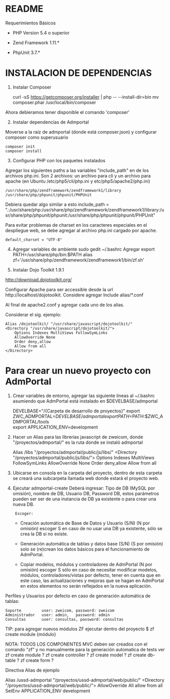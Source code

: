 README
======

Requerimientos Básicos

- PHP Version
5.4 o superior


- Zend Framework 1.11.*
- PhpUnit 3.7.*

INSTALACION DE DEPENDENCIAS
===========================

1. Instalar Composer

	curl -sS https://getcomposer.org/installer | php -- --install-dir=bin
	mv composer.phar /usr/local/bin/composer

Ahora debieramos tener disponible el comando 'composer'

2. Instalar dependencias de Admportal

Moverse a la raiz de admportal (donde está composer.json) y configurar composer como superusuario

	composer init
	composer install

3. Configurar PHP con los paquetes instalados
	
Agregar los siguientes paths
a las variables "include_path" en de los archivos php.ini. 
Son 2 archivos: un archivo para cli y un archivo para apache (en Ubuntu /etc/php5/cli/php.ini y etc/php5/apache2/php.ini)

	/usr/share/php/zendframework/zendframework1/library
	/usr/share/php/phpunit/phpunit/PHPUnit
	
Debiera quedar algo similar a esto
	include_path = ".:/usr/share/php:/usr/share/php/zendframework/zendframework1/library:/usr/share/php/phpunit/phpunit:/usr/share/php/phpunit/phpunit/PHPUnit"

	
Para evitar problemas de charset en los caracteres especiales en el despliegue web, se debe agregar 
al archivo php.ini cargado por apache.

	default_charset = "UTF-8" 

4. Agregar variables de ambiente
	sudo gedit ~/.bashrc
Agregar
	export PATH=/usr/share/php/bin:$PATH
	alias zf='/usr/share/php/zendframework/zendframework1/bin/zf.sh'

	
5. Instalar Dojo Toolkit 1.9.1

http://download.dojotoolkit.org/

Configurar Apache para ser accessible desde la url http://localhost/dojotoolkit. 
Considere agregar 
	Include alias/*.conf
	
Al final de apache2.conf y agregar cada uno de los alias.

Considerar el sig. ejemplo: 

	Alias /dojotoolkit/ "/usr/share/javascript/dojotoolkit/"
	<Directory "/usr/share/javascript/dojotoolkit/">
	    Options Indexes MultiViews FollowSymLinks
	    AllowOverride None
	    Order deny,allow
	    Allow from all
	</Directory>


Para crear un nuevo proyecto con AdmPortal
==========================================

1. Crear variables de entorno, agregar las siguiente líneas al ~/.bashrc asumiendo que AdmPortal está instalado en $DEVELBASE/admportal 

	DEVELBASE="/{Carpeta de desarrollo de proyectos}"
	export ZWC_ADMPORTAL=$DEVELBASE/admportal
	export PATH=$PATH:$ZWC_ADMPORTAL/tools  
	export APPLICATION_ENV=development

2. Hacer un Alias para las librerias javascript de zweicom, donde "/proyectos/admportal/" es la ruta donde se instaló admportal

	Alias /libs "/proyectos/admportal/public/js/libs/"
	<Directory "/proyectos/admportal/public/js/libs/">
	    Options Indexes MultiViews FollowSymLinks
	    AllowOverride None
	    Order deny,allow
	    Allow from all
	</Directory>

3. Ubicarse en consola en la carpeta del proyecto, dentro de esta carpeta se creará una subcarpeta llamada web donde estará el proyecto web.

4. Ejecutar admportal-create 
	Deberá ingresar: 
	Tipo de DB (MySQL por omisión), nombre de DB, Usuario DB, Password DB, 
	estos parámetros pueden ser ser de una instancia de DB ya existente o para crear una nueva DB.
	
	    Escoger: 
	* Creación automática de Base de Datos y Usuario (S/N) (N por omisión) escoger S en caso de no usar una DB ya existente, sólo se crea la DB si no existe. 
	
	* Generación automática de tablas y datos base (S/N) (S por omisión) solo se (re)crean los datos básicos para el funcionamiento de AdmPortal.
	
	* Copiar modelos, módulos y controladores de AdmPortal (N por omisión) escoger S sólo en caso de necesitar modificar modelos, módulos, controladores/vistas por defecto,
	     tener en cuenta que en este caso, las actualizaciones y mejoras que se hagan en AdmPortal en estos elementos no serán reflejados en la nueva aplicación.    


Perfiles y Usuarios por defecto en caso de generación automática de tablas:

	Soporte         user: zweicom, password: zweicom
	Administrador   user: admin,   password: admin
	Consultas       user: consultas, password: consultas


TIP: para agregar nuevos módulos ZF ejecutar dentro del proyecto
$ zf create module {módulo} 

NOTA: TODOS LOS COMPONENTES MVC deben ser creados con el comando "zf" y no manualmente para la generación
automatica de tests
ver
        zf create module  ?
        zf create controller ?
        zf create model ?
        zf create db-table ?
        zf create form ?

Directiva Alias de ejemplo

Alias /ussd-admportal "/proyectos/ussd-admportal/web/public/"
<Directory "/proyectos/ussd-admportal/web/public/">
    AllowOverride All
        allow from all
    SetEnv APPLICATION_ENV development
</Directory>

